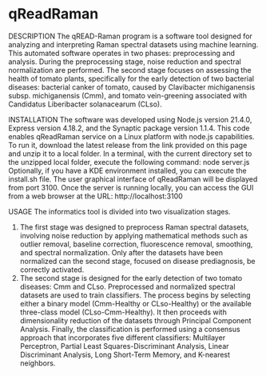 # qReadRaman
DESCRIPTION
The qREAD-Raman program is a software tool designed for analyzing and interpreting Raman spectral datasets using machine learning. This automated software operates in two phases: preprocessing and analysis. During the preprocessing stage, noise reduction and spectral normalization are performed. The second stage focuses on assessing the health of tomato plants, specifically for the early detection of two bacterial diseases: bacterial canker of tomato, caused by Clavibacter michiganensis subsp. michiganensis (Cmm), and tomato vein-greening associated with Candidatus Liberibacter solanacearum (CLso).

INSTALLATION
The software was developed using Node.js version 21.4.0, Express version 4.18.2, and the Synaptic package version 1.1.4.
This code enables qReadRaman service on a Linux platform with node.js capabilities.
To run it, download the latest release from the link provided on this page and unzip it to a local folder. In a terminal, with the current directory set to the unzipped local folder, execute the following command:
node server.js
Optionally, if you have a KDE environment installed, you can execute the install.sh file.
The user graphical interface of qReadRaman will be displayed from port 3100. Once the server is running locally, you can access the GUI from a web browser at the URL:
http://localhost:3100

USAGE
The informatics tool is divided into two visualization stages. 
1.	The first stage was designed to preprocess Raman spectral datasets, involving noise reduction by applying mathematical methods such as outlier removal, baseline correction, fluorescence removal, smoothing, and spectral normalization. Only after the datasets have been normalized can the second stage, focused on disease prediagnosis, be correctly activated. 
2.	The second stage is designed for the early detection of two tomato diseases: Cmm and CLso. Preprocessed and normalized spectral datasets are used to train classifiers. The process begins by selecting either a binary model (Cmm-Healthy or CLso-Healthy) or the available three-class model (CLso-Cmm-Healthy). It then proceeds with dimensionality reduction of the datasets through Principal Component Analysis. Finally, the classification is performed using a consensus approach that incorporates five different classifiers: Multilayer Perceptron, Partial Least Squares-Discriminant Analysis, Linear Discriminant Analysis, Long Short-Term Memory, and K-nearest neighbors.
